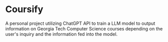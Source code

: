 # Coursify
A personal project utilizing ChatGPT API to train a LLM model to output information on Georgia Tech Computer Science courses depending on the user's inquiry and the information fed into the model.
